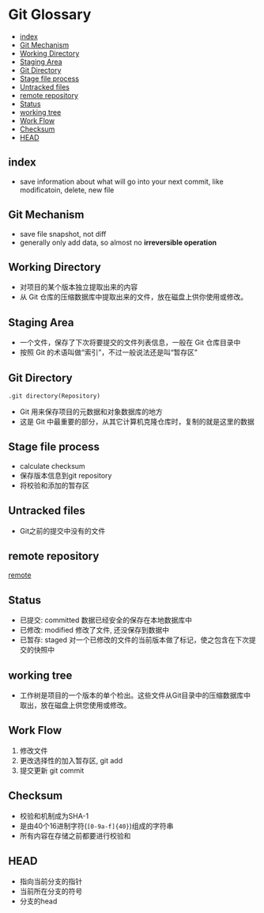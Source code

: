 # Git Glossary

* [index](#index)
* [Git Mechanism](#git-mechanism)
* [Working Directory](#working-directory)
* [Staging Area](#staging-area)
* [Git Directory](#git-directory)
* [Stage file process](#stage-file-process)
* [Untracked files](#untracked-files)
* [remote repository](#remote-repository)
* [Status](#status)
* [working tree](#working-tree)
* [Work Flow](#work-flow)
* [Checksum](#checksum)
* [HEAD](#head)

## index

- save information about what will go into your next commit, like modificatoin, delete, new file

## Git Mechanism

- save file snapshot, not diff
- generally only add data, so almost no **irreversible operation**

## Working Directory

- 对项目的某个版本独立提取出来的内容
- 从 Git 仓库的压缩数据库中提取出来的文件，放在磁盘上供你使用或修改。

## Staging Area

- 一个文件，保存了下次将要提交的文件列表信息，一般在 Git 仓库目录中
- 按照 Git 的术语叫做“索引”，不过一般说法还是叫“暂存区”

## Git Directory

`.git directory(Repository)`

- Git 用来保存项目的元数据和对象数据库的地方
- 这是 Git 中最重要的部分，从其它计算机克隆仓库时，复制的就是这里的数据

## Stage file process

- calculate checksum
- 保存版本信息到git repository
- 将校验和添加的暂存区

## Untracked files

- Git之前的提交中没有的文件

## remote repository

[remote](git-remote.md)

## Status

- 已提交: committed 数据已经安全的保存在本地数据库中
- 已修改: modified 修改了文件, 还没保存到数据中
- 已暂存: staged 对一个已修改的文件的当前版本做了标记，使之包含在下次提交的快照中

## working tree

- 工作树是项目的一个版本的单个检出。这些文件从Git目录中的压缩数据库中取出，放在磁盘上供您使用或修改。

## Work Flow

1. 修改文件
2. 更改选择性的加入暂存区, git add
3. 提交更新 git commit

## Checksum

- 校验和机制成为SHA-1
- 是由40个16进制字符(`[0-9a-f]{40}`)组成的字符串
- 所有内容在存储之前都要进行校验和

## HEAD

- 指向当前分支的指针
- 当前所在分支的符号
- 分支的head
